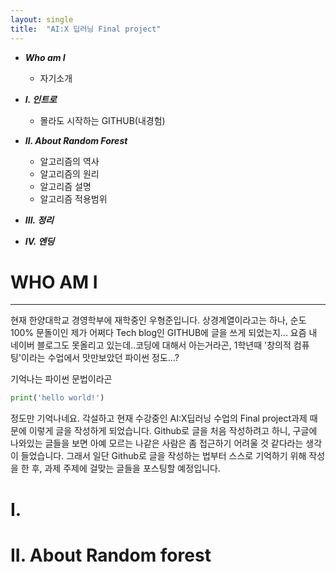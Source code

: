 ```yaml
---
layout: single
title:  "AI:X 딥러닝 Final project"
---
```


- ***Who am I***
  - 자기소개

- ***I. 인트로***
  - 몰라도 시작하는 GITHUB(내경험)

- ***II. About Random Forest***
  - 알고리즘의 역사
  - 알고리즘의 원리
  - 알고리즘 설명
  - 알고리즘 적용범위 

- ***III. 정리***
- ***IV. 엔딩***



#  WHO AM I
___

현재 한양대학교 경영학부에 재학중인 우형준입니다.  상경계열이라고는 하나, 순도 100% 문돌이인 제가 어쩌다 Tech blog인 GITHUB에 글을 쓰게 되었는지... 요즘 내 네이버 블로그도 못올리고 있는데..코딩에 대해서 아는거라곤, 1학년때  '창의적 컴퓨팅'이라는 수업에서 맛만보았던 파이썬 정도...? 

기억나는 파이썬 문법이라곤 
``` python
print('hello world!')
```

정도만 기억나네요. 각설하고 현재 수강중인 AI:X딥러닝 수업의 Final project과제 때문에 이렇게 글을 작성하게 되었습니다. Github로 글을 처음 작성하려고 하니, 구글에 나와있는 글들을 보면 아예 모르는 나같은 사람은 좀 접근하기 어려울 것 같다라는 생각이 들었습니다. 그래서 일단 Github로 글을 작성하는 법부터 스스로 기억하기 위해 작성을 한 후, 과제 주제에 걸맞는 글들을 포스팅할 예정입니다. 

# I. 
# II. About Random forest
